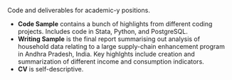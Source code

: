 Code and deliverables for academic-y positions.

- **Code Sample** contains a bunch of highlights from different coding projects. Includes code in Stata, Python, and PostgreSQL. 
- **Writing Sample** is the final report summarising out analysis of household data relating to a large supply-chain enhancement program in Andhra Pradesh, India. Key highlghts include creation and summarization of different income and consumption indicators. 
- **CV** is self-descriptive.



